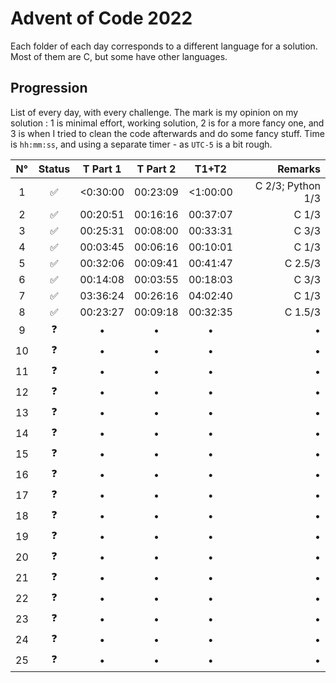# Advent of Code 2022

Each folder of each day corresponds to a different language for a solution. Most of them are C, but some have other languages.

## Progression

List of every day, with every challenge. The mark is my opinion on my solution : 1 is minimal effort, working solution, 2 is for a more fancy one, and 3 is when I tried to clean the code afterwards and do some fancy stuff.
Time is `hh:mm:ss`, and using a separate timer - as `UTC-5` is a bit rough.

| N° | Status | T Part 1 | T Part 2 | T1+T2 | Remarks |
| :--: | :------: | :--------: | :--------: | :-----: | -------: |
|1   |✅|<0:30:00|00:23:09| <1:00:00 |C 2/3; Python 1/3 |
|2|✅|00:20:51|00:16:16| 00:37:07 | C 1/3 |
|3|✅|00:25:31|00:08:00| 00:33:31 | C 3/3 |
|4|✅|00:03:45|00:06:16| 00:10:01 | C 1/3 |
|5|✅|00:32:06|00:09:41| 00:41:47 | C 2.5/3 |
|6|✅|00:14:08|00:03:55| 00:18:03 | C 3/3 |
|7|✅|03:36:24|00:26:16|04:02:40| C 1/3 |
|8|✅|00:23:27|00:09:18|00:32:35| C 1.5/3 |
|9|❓|•|•|•|•|
|10|❓|•|•|•|•|
|11|❓|•|•|•|•|
|12|❓|•|•|•|•|
|13|❓|•|•|•|•|
|14|❓|•|•|•|•|
|15|❓|•|•|•|•|
|16|❓|•|•|•|•|
|17|❓|•|•|•|•|
|18|❓|•|•|•|•|
|19|❓|•|•|•|•|
|20|❓|•|•|•|•|
|21|❓|•|•|•|•|
|22|❓|•|•|•|•|
|23|❓|•|•|•|•|
|24|❓|•|•|•|•|
|25|❓|•|•|•|•|
